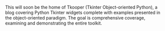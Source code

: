 This will soon be the home of Tkooper (Tkinter Object-oriented Python), a blog 
covering Python Tkinter widgets complete with examples presented in the 
object-oriented paradigm. The goal is comprehensive coverage, examining and 
demonstrating the entire toolkit.